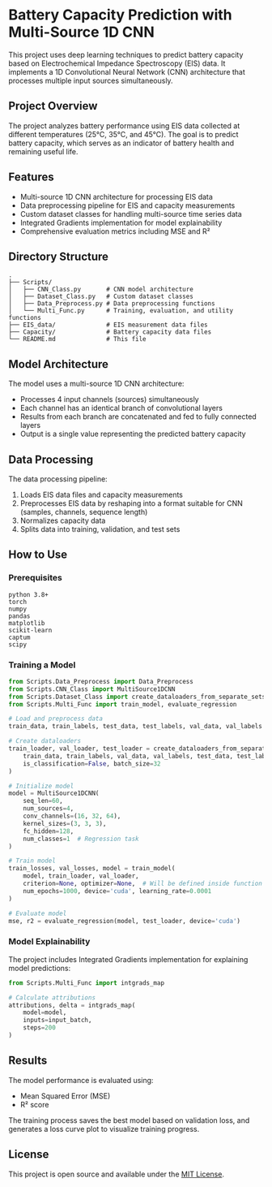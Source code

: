 # Battery Capacity Prediction with Multi-Source 1D CNN

This project uses deep learning techniques to predict battery capacity based on Electrochemical Impedance Spectroscopy (EIS) data. It implements a 1D Convolutional Neural Network (CNN) architecture that processes multiple input sources simultaneously.

## Project Overview

The project analyzes battery performance using EIS data collected at different temperatures (25°C, 35°C, and 45°C). The goal is to predict battery capacity, which serves as an indicator of battery health and remaining useful life.

## Features

- Multi-source 1D CNN architecture for processing EIS data
- Data preprocessing pipeline for EIS and capacity measurements
- Custom dataset classes for handling multi-source time series data
- Integrated Gradients implementation for model explainability
- Comprehensive evaluation metrics including MSE and R²

## Directory Structure

```
.
├── Scripts/
│   ├── CNN_Class.py       # CNN model architecture
│   ├── Dataset_Class.py   # Custom dataset classes
│   ├── Data_Preprocess.py # Data preprocessing functions
│   └── Multi_Func.py      # Training, evaluation, and utility functions
├── EIS_data/              # EIS measurement data files
├── Capacity/              # Battery capacity data files
└── README.md              # This file
```

## Model Architecture

The model uses a multi-source 1D CNN architecture:
- Processes 4 input channels (sources) simultaneously
- Each channel has an identical branch of convolutional layers
- Results from each branch are concatenated and fed to fully connected layers
- Output is a single value representing the predicted battery capacity

## Data Processing

The data processing pipeline:
1. Loads EIS data files and capacity measurements
2. Preprocesses EIS data by reshaping into a format suitable for CNN (samples, channels, sequence length)
3. Normalizes capacity data
4. Splits data into training, validation, and test sets

## How to Use

### Prerequisites

```
python 3.8+
torch
numpy
pandas
matplotlib
scikit-learn
captum
scipy
```

### Training a Model

```python
from Scripts.Data_Preprocess import Data_Preprocess
from Scripts.CNN_Class import MultiSource1DCNN
from Scripts.Dataset_Class import create_dataloaders_from_separate_sets
from Scripts.Multi_Func import train_model, evaluate_regression

# Load and preprocess data
train_data, train_labels, test_data, test_labels, val_data, val_labels = Data_Preprocess()

# Create dataloaders
train_loader, val_loader, test_loader = create_dataloaders_from_separate_sets(
    train_data, train_labels, val_data, val_labels, test_data, test_labels,
    is_classification=False, batch_size=32
)

# Initialize model
model = MultiSource1DCNN(
    seq_len=60,
    num_sources=4,
    conv_channels=(16, 32, 64),
    kernel_sizes=(3, 3, 3),
    fc_hidden=128,
    num_classes=1  # Regression task
)

# Train model
train_losses, val_losses, model = train_model(
    model, train_loader, val_loader,
    criterion=None, optimizer=None,  # Will be defined inside function
    num_epochs=1000, device='cuda', learning_rate=0.0001
)

# Evaluate model
mse, r2 = evaluate_regression(model, test_loader, device='cuda')
```

### Model Explainability

The project includes Integrated Gradients implementation for explaining model predictions:

```python
from Scripts.Multi_Func import intgrads_map

# Calculate attributions
attributions, delta = intgrads_map(
    model=model,
    inputs=input_batch,
    steps=200
)
```

## Results

The model performance is evaluated using:
- Mean Squared Error (MSE)
- R² score

The training process saves the best model based on validation loss, and generates a loss curve plot to visualize training progress.

## License

This project is open source and available under the [MIT License](LICENSE). 